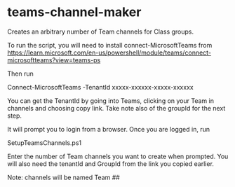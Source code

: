 # teams-channel-maker
Creates an arbitrary number of Team channels for Class groups.

To run the script, you will need to install connect-MicrosoftTeams from https://learn.microsoft.com/en-us/powershell/module/teams/connect-microsoftteams?view=teams-ps 

Then run 

Connect-MicrosoftTeams -TenantId xxxxx-xxxxxx-xxxxx-xxxxxx

You can get the TenantId by going into Teams, clicking on your Team in channels and choosing copy link. Take note also of the groupId for the next step.

It will prompt you to login from a browser. Once you are logged in, run 

SetupTeamsChannels.ps1

Enter the number of Team channels you want to create when prompted. You will also need the tenantId and GroupId from the link you copied earlier. 

Note: channels will be named Team ## 